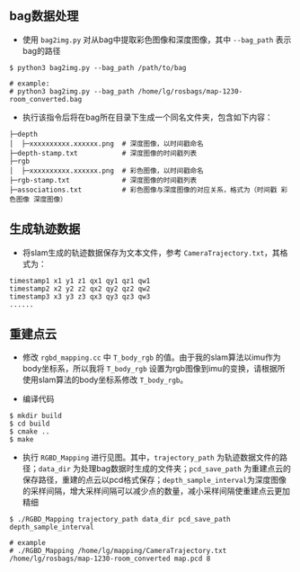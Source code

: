 

## bag数据处理

* 使用 `bag2img.py` 对从bag中提取彩色图像和深度图像，其中 `--bag_path` 表示bag的路径
``` shell
$ python3 bag2img.py --bag_path /path/to/bag

# example:
# python3 bag2img.py --bag_path /home/lg/rosbags/map-1230-room_converted.bag
```

* 执行该指令后将在bag所在目录下生成一个同名文件夹，包含如下内容：
```
├─depth
│  ├─xxxxxxxxxx.xxxxxx.png  # 深度图像，以时间戳命名
├─depth-stamp.txt           # 深度图像的时间戳列表
├─rgb
│  ├─xxxxxxxxxx.xxxxxx.png  # 彩色图像，以时间戳命名
├─rgb-stamp.txt             # 深度图像的时间戳列表
├─associations.txt          # 彩色图像与深度图像的对应关系，格式为（时间戳 彩色图像 深度图像）
```

## 生成轨迹数据

* 将slam生成的轨迹数据保存为文本文件，参考 `CameraTrajectory.txt`，其格式为：
```
timestamp1 x1 y1 z1 qx1 qy1 qz1 qw1
timestamp2 x2 y2 z2 qx2 qy2 qz2 qw2
timestamp3 x3 y3 z3 qx3 qy3 qz3 qw3
......
```

## 重建点云

* 修改 `rgbd_mapping.cc` 中 `T_body_rgb` 的值。由于我的slam算法以imu作为body坐标系，所以我将 `T_body_rgb` 设置为rgb图像到imu的变换，请根据所使用slam算法的body坐标系修改 `T_body_rgb`。

* 编译代码
``` shell
$ mkdir build
$ cd build
$ cmake ..
$ make
```

* 执行 `RGBD_Mapping` 进行见图。其中，`trajectory_path` 为轨迹数据文件的路径；`data_dir` 为处理bag数据时生成的文件夹；`pcd_save_path` 为重建点云的保存路径，重建的点云以pcd格式保存；`depth_sample_interval`为深度图像的采样间隔，增大采样间隔可以减少点的数量，减小采样间隔使重建点云更加精细
``` shell
$ ./RGBD_Mapping trajectory_path data_dir pcd_save_path depth_sample_interval

# example
# ./RGBD_Mapping /home/lg/mapping/CameraTrajectory.txt /home/lg/rosbags/map-1230-room_converted map.pcd 8
```
